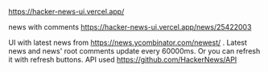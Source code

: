 https://hacker-news-ui.vercel.app/

news with comments https://hacker-news-ui.vercel.app/news/25422003

UI with latest news from https://news.ycombinator.com/newest/ .
Latest news and news' root comments update every 60000ms. Or you can refresh it with refresh buttons. API used https://github.com/HackerNews/API